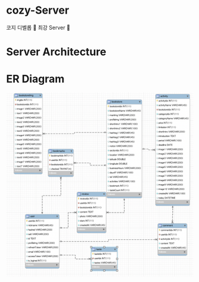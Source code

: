 # cozy-Server
코지 디벨롭 🔪 최강 Server 🔪

# Server Architecture 


# ER Diagram  

<div align="center" style="display:flex;">
	<img src="./cozyProject/public/images/ERD.png">
</div>